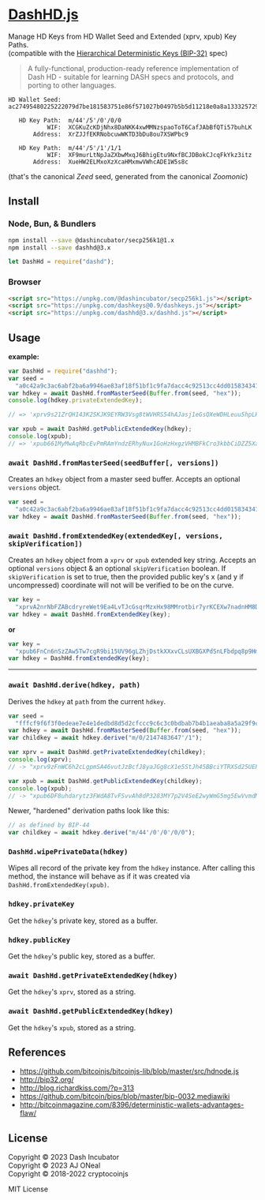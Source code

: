 # [DashHD.js](https://github.com/dashhive/dashhd.js)

Manage HD Keys from HD Wallet Seed and Extended (xprv, xpub) Key Paths. \
(compatible with the [Hierarchical Deterministic Keys (BIP-32)][bip-32] spec)

> A fully-functional, production-ready reference implementation of Dash HD -
> suitable for learning DASH specs and protocols, and porting to other
> languages.

```text
HD Wallet Seed:  ac27495480225222079d7be181583751e86f571027b0497b5b5d11218e0a8a13332572917f0f8e5a589620c6f15b11c61dee327651a14c34e18231052e48c069
```

```text
   HD Key Path:  m/44'/5'/0'/0/0
           WIF:  XCGKuZcKDjNhx8DaNKK4xwMMNzspaoToT6CafJAbBfQTi57buhLK
       Address:  XrZJJfEKRNobcuwWKTD3bDu8ou7XSWPbc9

   HD Key Path:  m/44'/5'/1'/1/1
           WIF:  XF9murLtNpJaZXbwMxqJ6BhigEtu9NxfBCJDBokCJcqFkYkz3itz
       Address:  XueHW2ELMxoXzXcaHMxmwVWhcADE1W5s8c
```

(that's the canonical _Zeed_ seed, generated from the canonical _Zoomonic_)

[bip-32]: https://github.com/bitcoin/bips/blob/master/bip-0032.mediawiki
[bip-39]: https://github.com/bitcoin/bips/blob/master/bip-0039.mediawiki
[bip-44]: https://github.com/bitcoin/bips/blob/master/bip-0044.mediawiki
[dash-phrase]: https://github.com/dashhive/dashphrase.js

## Install

### Node, Bun, & Bundlers

```sh
npm install --save @dashincubator/secp256k1@1.x
npm install --save dashhd@3.x
```

```js
let DashHd = require("dashd");
```

### Browser

```html
<script src="https://unpkg.com/@dashincubator/secp256k1.js"></script>
<script src="https://unpkg.com/dashkeys@0.9/dashkeys.js"></script>
<script src="https://unpkg.com/dashhd@3.x/dashhd.js"></script>
```

## Usage

**example:**

```js
var DashHd = require("dashhd");
var seed =
  "a0c42a9c3ac6abf2ba6a9946ae83af18f51bf1c9fa7dacc4c92513cc4dd015834341c775dcd4c0fac73547c5662d81a9e9361a0aac604a73a321bd9103bce8af";
var hdkey = await DashHd.fromMasterSeed(Buffer.from(seed, "hex"));
console.log(hdkey.privateExtendedKey);

// => 'xprv9s21ZrQH143K2SKJK9EYRW3Vsg8tWVHRS54hAJasj1eGsQXeWDHLeuu5hpLHRbeKedDJM4Wj9wHHMmuhPF8dQ3bzyup6R7qmMQ1i1FtzNEW'

var xpub = await DashHd.getPublicExtendedKey(hdkey);
console.log(xpub);
// => 'xpub661MyMwAqRbcEvPmRAmYndzERhyNux1GoHzHxgzVHMBFkCro3kbbCiDZZ5XabZDyXPj5mH3hktvkjhhUdCQxie5e1g4t2GuAWNbPmsSfDp2'
```

### `await DashHd.fromMasterSeed(seedBuffer[, versions])`

Creates an `hdkey` object from a master seed buffer. Accepts an optional
`versions` object.

```js
var seed =
  "a0c42a9c3ac6abf2ba6a9946ae83af18f51bf1c9fa7dacc4c92513cc4dd015834341c775dcd4c0fac73547c5662d81a9e9361a0aac604a73a321bd9103bce8af";
var hdkey = await DashHd.fromMasterSeed(Buffer.from(seed, "hex"));
```

### `await DashHd.fromExtendedKey(extendedKey[, versions, skipVerification])`

Creates an `hdkey` object from a `xprv` or `xpub` extended key string. Accepts
an optional `versions` object & an optional `skipVerification` boolean. If
`skipVerification` is set to true, then the provided public key's x (and y if
uncompressed) coordinate will not will be verified to be on the curve.

```js
var key =
  "xprvA2nrNbFZABcdryreWet9Ea4LvTJcGsqrMzxHx98MMrotbir7yrKCEXw7nadnHM8Dq38EGfSh6dqA9QWTyefMLEcBYJUuekgW4BYPJcr9E7j";
var hdkey = await DashHd.fromExtendedKey(key);
```

**or**

```js
var key =
  "xpub6FnCn6nSzZAw5Tw7cgR9bi15UV96gLZhjDstkXXxvCLsUXBGXPdSnLFbdpq8p9HmGsApME5hQTZ3emM2rnY5agb9rXpVGyy3bdW6EEgAtqt";
var hdkey = DashHd.fromExtendedKey(key);
```

---

### `await DashHd.derive(hdkey, path)`

Derives the `hdkey` at `path` from the current `hdkey`.

```js
var seed =
  "fffcf9f6f3f0edeae7e4e1dedbd8d5d2cfccc9c6c3c0bdbab7b4b1aeaba8a5a29f9c999693908d8a8784817e7b7875726f6c696663605d5a5754514e4b484542";
var hdkey = await DashHd.fromMasterSeed(Buffer.from(seed, "hex"));
var childkey = await hdkey.derive("m/0/2147483647'/1");

var xprv = await DashHd.getPrivateExtendedKey(childkey);
console.log(xprv);
// -> "xprv9zFnWC6h2cLgpmSA46vutJzBcfJ8yaJGg8cX1e5StJh45BBciYTRXSd25UEPVuesF9yog62tGAQtHjXajPPdbRCHuWS6T8XA2ECKADdw4Ef"

var xpub = await DashHd.getPublicExtendedKey(childkey);
console.log(xpub);
// -> "xpub6DF8uhdarytz3FWdA8TvFSvvAh8dP3283MY7p2V4SeE2wyWmG5mg5EwVvmdMVCQcoNJxGoWaU9DCWh89LojfZ537wTfunKau47EL2dhHKon"
```

Newer, "hardened" derivation paths look like this:

```js
// as defined by BIP-44
var childkey = await hdkey.derive("m/44'/0'/0'/0/0");
```

### `DashHd.wipePrivateData(hdkey)`

Wipes all record of the private key from the `hdkey` instance. After calling
this method, the instance will behave as if it was created via
`DashHd.fromExtendedKey(xpub)`.

### `hdkey.privateKey`

Get the `hdkey`'s private key, stored as a buffer.

### `hdkey.publicKey`

Get the `hdkey`'s public key, stored as a buffer.

### `await DashHd.getPrivateExtendedKey(hdkey)`

Get the `hdkey`'s `xprv`, stored as a string.

### `await DashHd.getPublicExtendedKey(hdkey)`

Get the `hdkey`'s `xpub`, stored as a string.

## References

- https://github.com/bitcoinjs/bitcoinjs-lib/blob/master/src/hdnode.js
- http://bip32.org/
- http://blog.richardkiss.com/?p=313
- https://github.com/bitcoin/bips/blob/master/bip-0032.mediawiki
- http://bitcoinmagazine.com/8396/deterministic-wallets-advantages-flaw/

## License

Copyright © 2023 Dash Incubator \
Copyright © 2023 AJ ONeal \
Copyright © 2018-2022 cryptocoinjs

MIT License
